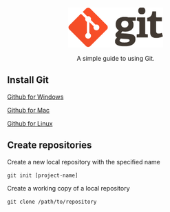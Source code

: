 <p align="center">
	<img alt="Git" src="./img/git-icon.png">
</p>
<p align="center">A simple guide to using Git.</p>

## Install Git

[Github for Windows](https://windows.github.com)

[Github for Mac](https://mac.github.com)

[Github for Linux](http://git-scm.com/book/en/Getting-Started-Installing-Git)

## Create repositories

Create a new local repository with the specified name

```
git init [project-name]
```

Create a working copy of a local repository

```
git clone /path/to/repository
```

